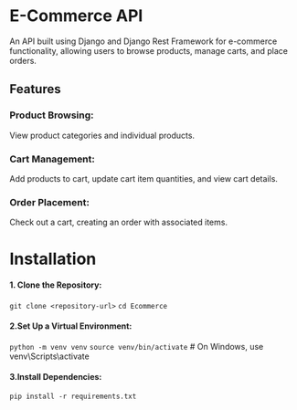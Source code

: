 # E-Commerce API  

An API built using Django and Django Rest Framework for e-commerce functionality, allowing users to browse products, manage carts, and place orders.

## Features 
### Product Browsing: 
View product categories and individual products.
### Cart Management: 
Add products to cart, update cart item quantities, and view cart details.
### Order Placement: 
Check out a cart, creating an order with associated items.

# Installation
#### 1. Clone the Repository:
`git clone <repository-url>`
`cd Ecommerce `
#### 2.Set Up a Virtual Environment:
`python -m venv venv`
`source venv/bin/activate`  # On Windows, use venv\Scripts\activate
#### 3.Install Dependencies:
`pip install -r requirements.txt`




